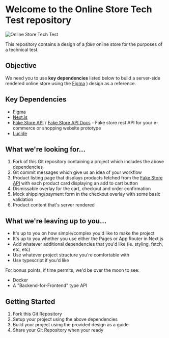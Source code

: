 # Welcome to the **Online Store Tech Test** repository

![Online Store Tech Test](https://raw.githubusercontent.com/marcin-piekarski/online-store-tech-test/main/images/online-store-tech-test--preview.png "Online Store Tech Test")

This repository contains a design of a _fake_ online store for the purposes of a technical test.

## Objective

We need you to use **key dependencies** listed below to build a server-side rendered online store using the [Figma](<[https://www.figma.com/file/5oqdRArPHbN33QJjFy1kiG/tech-test-store?node-id=0%3A1](https://www.figma.com/file/5oqdRArPHbN33QJjFy1kiG/tech-test-store?type=design&node-id=0%3A1&mode=design&t=x0nGLpgXwBZtJ90B-1)>)
) design as a reference.

## Key Dependencies

- [Figma](https://www.figma.com/file/5oqdRArPHbN33QJjFy1kiG/tech-test-store?node-id=0%3A1)
- [Next.js](https://nextjs.org/)
- [Fake Store API](https://fakestoreapi.com/) / [Fake Store API Docs](https://fakestoreapi.com/docs) - Fake store rest API for your e-commerce or shopping website prototype
- [Lucide](https://lucide.dev/icons/chevron-down)

## What we're looking for...

1. Fork of this Git repository containing a project which includes the above dependencies
2. Git commit messages which give us an idea of your workflow
3. Product listing page that displays products fetched from the [Fake Store API](https://fakestoreapi.com/) with each product card displaying an add to cart button
4. Dismissable overlay for the cart, checkout and order confirmation
5. Mock shipping/payment form in the checkout overlay with some basic validation
6. Product content that's server rendered

## What we're leaving up to you...

- It's up to you on how simple/complex you'd like to make the project
- It's up to you whether you use either the Pages or App Router in Next.js
- Add whatever additional dependencies that you'd like (ie. styling, fetch, etc, etc)
- Use whatever project structure you're comfortable with
- Use typescript if you'd like

For bonus points, if time permits, we'd be over the moon to see:

- Docker
- A "Backend-for-Frontend" type API

## Getting Started

1. Fork this Git Repository
2. Setup your project using the above dependencies
3. Build your project using the provided design as a guide
4. Share your Git Repository when your ready
